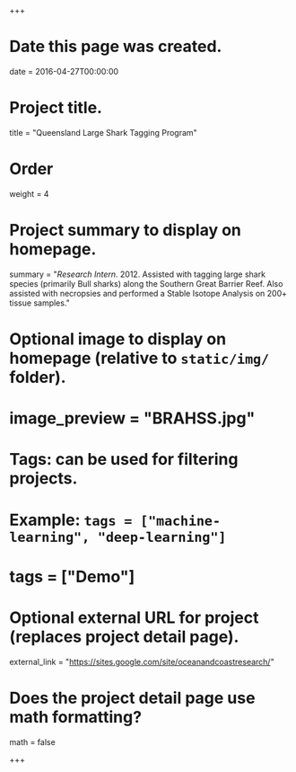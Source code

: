 +++
# Date this page was created.
date = 2016-04-27T00:00:00

# Project title.
title = "Queensland Large Shark Tagging Program"

# Order
weight = 4

# Project summary to display on homepage.
summary = "*Research Intern*. 2012. Assisted with tagging large shark species (primarily Bull sharks) along the Southern Great Barrier Reef. Also assisted with necropsies and performed a Stable Isotope Analysis on 200+ tissue samples."

# Optional image to display on homepage (relative to `static/img/` folder).
# image_preview = "BRAHSS.jpg"

# Tags: can be used for filtering projects.
# Example: `tags = ["machine-learning", "deep-learning"]`
# tags = ["Demo"]

# Optional external URL for project (replaces project detail page).
external_link = "https://sites.google.com/site/oceanandcoastresearch/"

# Does the project detail page use math formatting?
math = false

+++

